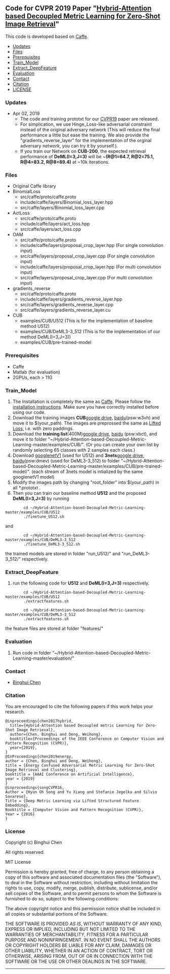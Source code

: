 ## Code for CVPR 2019 Paper "[Hybrid-Attention based Decoupled Metric Learning for Zero-Shot Image Retrieval](http://bhchen.cn)"

This code is developed based on [Caffe](https://github.com/BVLC/caffe/).

* [Updates](#updates)
* [Files](#files)
* [Prerequisites](#prerequisites)
* [Train_Model](#train_model)
* [Extract_DeepFeature](#extract_deepfeature)
* [Evaluation](#evaluation)
* [Contact](#contact)
* [Citation](#citation)
* [LICENSE](#license)

### Updates
- Apr 02, 2019
  * The code and training prototxt for our [CVPR19](http://bhchen.cn) paper are released.
  * For simplication, we use Hinge_Loss-like adversarial constraint instead of the original adversary network (This will reduce the final performance a little but ease the training. We also provide the "gradients_reverse_layer" for the implementation of the orginal adversary network, you can try it by yourself.).
  * If you train our Network on **CUB-200**, the expected retrieval performance of **DeML(I=3,J=3)** will be ~**(R@1=64.7, R@2=75.1, R@4=83.2, R@8=89.4)** at ~10k iterations.

### Files
- Original Caffe library
- BinomialLoss
  * src/caffe/proto/caffe.proto
  * include/caffe/layers/Binomial_loss_layer.hpp
  * src/caffe/layers/Binomial_loss_layer.cpp
- ActLoss
  * src/caffe/proto/caffe.proto
  * include/caffe/layers/act_loss.hpp
  * src/caffe/layers/act_loss.cpp
- OAM
  * src/caffe/proto/caffe.proto
  * include/caffe/layers/proposal_crop_layer.hpp (For single convolution input)
  * src/caffe/layers/proposal_crop_layer.cpp (For single convolution input)
  * include/caffe/layers/proposal_crop_layer.hpp (For multi convolution input)
  * src/caffe/layers/proposal_crop_layer.cpp (For multi convolution input)
- gradients_reverse
  * src/caffe/proto/caffe.proto
  * include/caffe/layers/gradients_reverse_layer.hpp
  * src/caffe/layers/gradients_reverse_layer.cpp
  * src/caffe/layers/gradients_reverse_layer.cu
- CUB
  * examples/CUB/U512  (This is for the implementation of baseline method U512)
  * examples/CUB/DeML3-3_512  (This is for the implementation of our method DeML(I=3,J=3))
  * examples/CUB/pre-trained-model
### Prerequisites
* Caffe
* Matlab (for evaluation)
* 2GPUs, each > 11G
### Train_Model
1. The Installation is completely the same as [Caffe](http://caffe.berkeleyvision.org/). Please follow the [installation instructions](http://caffe.berkeleyvision.org/installation.html). Make sure you have correctly installed before using our code. 
2. Download the training images **CUB**[google drive](https://drive.google.com/open?id=1V_5tS4YgyMRxUM7QHINn7aRYizwjxwmC), [baidu](https://pan.baidu.com/s/1X4W1xucDBxZafITvPF8SXQ)(psw:w3vh) and move it to $(your_path). The images are preprossed the same as [Lifted Loss](https://github.com/rksltnl/Deep-Metric-Learning-CVPR16/), i.e. with zero paddings.
3. Download the **training list**(400M)[google drive](https://drive.google.com/open?id=1P2lUicV-nMchMU_aP6JbgzOibOG1o-F6), [baidu](https://pan.baidu.com/s/1-NH4rpkYwbLjR0tIkr30nA) (psw:xbct), and move it to folder "~/Hybrid-Attention-based-Decoupled-Metric-Learning-master/examples/CUB/". (Or you can create your own list by randomly selecting 65 classes with 2 samples each class.)
4. Download [googlenetV1](http://dl.caffe.berkeleyvision.org/bvlc_googlenet.caffemodel) (used for U512) and **3nets**[google drive](https://drive.google.com/open?id=1boQISUyXaV77qCS0u5Nmlv6dckuN25mM), [baidu](https://pan.baidu.com/s/10Q1wPeHMYtXEJ5cqY9GgPg)(psw:dmev) (used for DeML3-3_512) to folder "~/Hybrid-Attention-based-Decoupled-Metric-Learning-master/examples/CUB/pre-trained-model/". (each stream of 3nets model is intialized by the same googlenetV1 model)
5. Modify the images path by changing "root_folder" into $(your_path) in all *.prototxt .
6. Then you can train our baseline method **U512** and the proposed **DeML(I=3,J=3)** by running
```
        cd ~/Hybrid-Attention-based-Decoupled-Metric-Learning-master/examples/CUB/U512
        ./finetune_U512.sh
```     
and
```
        cd ~/Hybrid-Attention-based-Decoupled-Metric-Learning-master/examples/CUB/DeML3-3_512
        ./finetune_DeML3-3_512.sh
```     
the trained models are stored in folder "run_U512/" and "run_DeML3-3_512/" respectively.
### Extract_DeepFeature
1. run the following code for **U512** and **DeML(I=3,J=3)** respectively.
```
        cd ~/Hybrid-Attention-based-Decoupled-Metric-Learning-master/examples/CUB/U512
        ./extractfeatures.sh
```

```
        cd ~/Hybrid-Attention-based-Decoupled-Metric-Learning-master/examples/CUB/DeML3-3_512
        ./extractfeatures.sh
```
the feature files are stored at folder "features/"
### Evaluation
1. Run code in folder "~/Hybrid-Attention-based-Decoupled-Metric-Learning-master/evaluation/"
### Contact 
- [Binghui Chen](http://bhchen.cn)

### Citation
You are encouraged to cite the following papers if this work helps your research. 

    @inproceedings{chen2017hybrid,
      title={Hybrid-Attention based Decoupled metric Learning for Zero-Shot Image Retrieval},
      author={Chen, Binghui and Deng, Weihong},
      booktitle={Proceedings of the IEEE Conference on Computer Vision and Pattern Recognition (CVPR)},
      year={2019},
    }
    @InProceedings{chen2019energy,
    author = {Chen, Binghui and Deng, Weihong},
    title = {Energy Confused Adversarial Metric Learning for Zero-Shot Image Retrieval and Clustering},
    booktitle = {AAAI Conference on Artificial Intelligence},
    year = {2019}
    }
    @inproceedings{songCVPR16,
    Author = {Hyun Oh Song and Yu Xiang and Stefanie Jegelka and Silvio Savarese},
    Title = {Deep Metric Learning via Lifted Structured Feature Embedding},
    Booktitle = {Computer Vision and Pattern Recognition (CVPR)},
    Year = {2016}
    }
### License
Copyright (c) Binghui Chen

All rights reserved.

MIT License

Permission is hereby granted, free of charge, to any person obtaining a
copy of this software and associated documentation files (the "Software"),
to deal in the Software without restriction, including without limitation
the rights to use, copy, modify, merge, publish, distribute, sublicense,
and/or sell copies of the Software, and to permit persons to whom the
Software is furnished to do so, subject to the following conditions:

The above copyright notice and this permission notice shall be included
in all copies or substantial portions of the Software.

THE SOFTWARE IS PROVIDED *AS IS*, WITHOUT WARRANTY OF ANY KIND, EXPRESS OR
IMPLIED, INCLUDING BUT NOT LIMITED TO THE WARRANTIES OF MERCHANTABILITY,
FITNESS FOR A PARTICULAR PURPOSE AND NONINFRINGEMENT. IN NO EVENT SHALL
THE AUTHORS OR COPYRIGHT HOLDERS BE LIABLE FOR ANY CLAIM, DAMAGES OR
OTHER LIABILITY, WHETHER IN AN ACTION OF CONTRACT, TORT OR OTHERWISE,
ARISING FROM, OUT OF OR IN CONNECTION WITH THE SOFTWARE OR THE USE OR
OTHER DEALINGS IN THE SOFTWARE.

***
